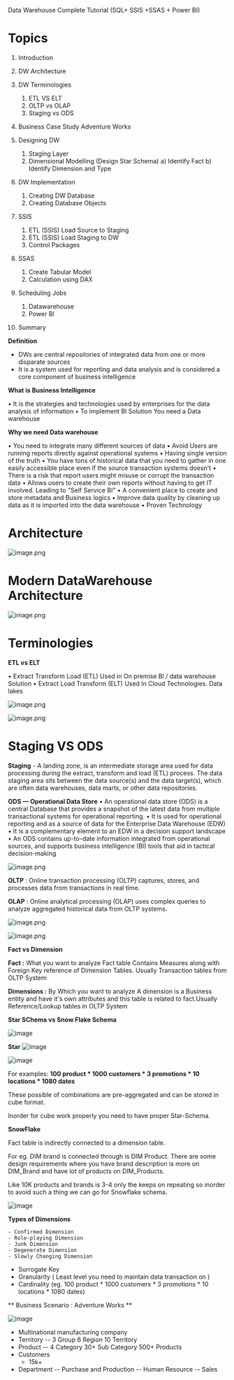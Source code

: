 Data Warehouse Complete Tutorial (SQL+ SSIS +SSAS + Power BI)



# **Topics**

1. Introduction
2. DW Architecture
3. DW Terminologies
	1) ETL VS ELT
	2) OLTP vs OLAP
	3) Staging vs ODS
4. Business Case Study
	Adventure Works
5. Designing DW
	1) Staging Layer
	2) Dimensional Modelling
	(Design Star Schema)
	a) Identify Fact
	b) Identify Dimension and Type

6. DW Implementation
	1) Creating DW Database
	2) Creating Database Objects
7. SSIS
	1) ETL (SSIS) Load Source to Staging
	2) ETL (SSIS) Load Staging to DW
	3) Control Packages
8. SSAS
	1) Create Tabular Model
	2) Calculation using DAX
9. Scheduling Jobs
	1) Datawarehouse
	2) Power Bl
10. Summary



**Definition**

- DWs are central repositories of integrated data from one or more disparate
sources
- It is a system used for reporting and data analysis and is considered a core
component of business intelligence


**What is Business Intelligence**

• It is the strategies and technologies used by enterprises for the data
analysis of information
• To implement Bl Solution You need a Data warehouse




**Why we need Data warehouse**

• You need to integrate many different sources of data
• Avoid Users are running reports directly against operational systems
• Having single version of the truth
• You have tons of historical data that you need to gather in one easily
accessible place even if the source transaction systems doesn't
• There is a risk that report users might misuse or corrupt the
transaction data
• Allows users to create their own reports without having to get IT
involved. Leading to "Self Service BI"
• A convenient place to create and store metadata and Business logics
• Improve data quality by cleaning up data as it is imported into the
data warehouse
• Proven Technology


# **Architecture**

![image.png](/.attachments/image-865214bf-4815-4e8e-bd60-3f8fad52e524.png)

# **Modern DataWarehouse Architecture**

![image.png](/.attachments/image-bc9a146f-6f63-4ea7-99bc-6f2d98e578e8.png)

# **Terminologies**

**ETL vs ELT**

• Extract Transform Load (ETL)
Used in On premise Bl / data warehouse Solution
• Extract Load Transform (ELT)
Used In Cloud Technologies. Data lakes


![image.png](/.attachments/image-d6959c5c-105b-4038-8928-e08631e76dda.png)

![image.png](/.attachments/image-a3d91728-2c51-4d15-a628-c4e237f8d040.png)




# **Staging VS ODS**

**Staging**
	- A landing zone, is an intermediate storage area used for data
processing during the extract, transform and load (ETL) process.
	The data staging area sits between the data source(s) and the data
	target(s), which are often data warehouses, data marts, or other
	data repositories.
	
	
**ODS — Operational Data Store**
• An operational data store (ODS) is a central Database that provides a snapshot of the latest data from multiple transactional systems for operational reporting.
• It is used for operational reporting and as a source of data for
the Enterprise Data Warehouse (EDW)
• It is a complementary element to an EDW in a decision support
landscape
• An ODS contains up-to-date information integrated from operational sources, and supports business intelligence (Bl) tools that aid in tactical decision-making

![image.png](/.attachments/image-d9cefaed-d829-495e-b9d4-88f6f027e139.png)


**OLTP** : Online transaction processing (OLTP) captures, stores, and
processes data from transactions in real time.

**OLAP** : Online analytical processing (OLAP) uses complex queries to analyze aggregated historical data from OLTP systems.


![image.png](/.attachments/image-6c187dde-8634-4f67-af0f-5364e38f5709.png)


![image.png](/.attachments/image-6892f323-cb56-43cb-9856-e77055e6c1f8.png)

**Fact vs Dimension**

**Fact :** What you want to analyze
Fact table Contains Measures along with Foreign Key reference of
Dimension Tables.
Usually Transaction tables from OLTP System

**Dimensions :** By Which you want to analyze
A dimension is a Business entity and have it's own attributes and this table is related to fact.Usually Reference/Lookup tables in OLTP System




**Star SChema vs Snow Flake Schema**

![image](https://user-images.githubusercontent.com/24469318/205491340-9cceb365-f79d-49d6-8acb-69ae53791399.png)

**Star**
![image](https://user-images.githubusercontent.com/24469318/205491354-f7cb705f-5483-4f09-a4dc-cda37e171bc8.png)


![image](https://user-images.githubusercontent.com/24469318/205620085-d8645904-9740-4748-a45d-e5fd628af66a.png)

For examples: 
**100 product * 1000 customers * 3 promotions * 10 locations * 1080 dates**

These possible of combinations are pre-aggregated and can be stored in cube format.

Inorder for cube work properly you need to have proper Star-Schema.

**SnowFlake**

Fact table is indirectly connected to a dimension table.

For eg. DIM brand is connected through is DIM Product.
There are some design requirements where you have brand description is more on DIM_Brand and have lot of products on DIM_Products.

Like 10K products and brands is 3-4 only the keeps on repeating so inorder to avoid such a thing we can go for Snowflake schema.

![image](https://user-images.githubusercontent.com/24469318/205491546-88d93cc1-293d-4a59-81ad-7f99c8c8b7c9.png)

**Types of Dimensions**

	- Confirmed Dimension
	- Role-playing Dimension
	- Junk Dimension
	- Degenerate Dimension
	- Slowly Changing Dimension
+ Surrogate Key
+ Granularity ( Least level you need to maintain data transaction on )
+ Cardinality (eg. 100 product * 1000 customers * 3 promotions * 10 locations * 1080 dates)


** Business Scenario : Adventure Works **


![image](https://user-images.githubusercontent.com/24469318/205622742-a248e609-deff-4d50-8c4c-d25199135a75.png)



- Multinational manufacturing company
- Territory
	-- 3 Group 6 Region 10 Territory
- Product
	-- 4 Category 30+ Sub Category 500+ Products
- Customers
	- 15k+
- Department
	-- Purchase and Production
	-- Human Resource
	-- Sales


